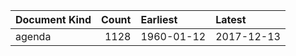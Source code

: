 | Document Kind   |   Count | Earliest   | Latest     |
|:----------------|--------:|:-----------|:-----------|
| agenda          |    1128 | 1960-01-12 | 2017-12-13 |